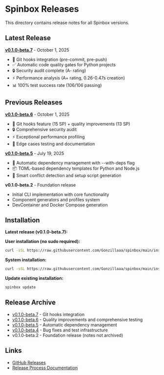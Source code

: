 # Spinbox Releases

This directory contains release notes for all Spinbox versions.

## Latest Release

**[v0.1.0-beta.7](v0.1.0-beta.7.md)** - October 1, 2025
- 🎯 Git hooks integration (pre-commit, pre-push)
- ✅ Automatic code quality gates for Python projects
- 🔒 Security audit complete (A- rating)
- ⚡ Performance analysis (A+ rating, 0.26-0.47s creation)
- 📊 100% test success rate (106/106 passing)

## Previous Releases

**[v0.1.0-beta.6](v0.1.0-beta.6.md)** - October 1, 2025
- 🎯 Git hooks feature (15 SP) + quality improvements (13 SP)
- 🔒 Comprehensive security audit
- ⚡ Exceptional performance profiling
- 📝 Edge cases testing and documentation

**[v0.1.0-beta.5](v0.1.0-beta.5.md)** - July 19, 2025
- 🚀 Automatic dependency management with --with-deps flag
- 📦 TOML-based dependency templates for Python and Node.js
- 🎯 Smart conflict detection and setup script generation

**v0.1.0-beta.2** - Foundation release
- Initial CLI implementation with core functionality
- Component generators and profiles system
- DevContainer and Docker Compose generation

## Installation

**Latest release (v0.1.0-beta.7):**

**User installation (no sudo required):**
```bash
curl -sSL https://raw.githubusercontent.com/Gonzillaaa/spinbox/main/install-user.sh | bash
```

**System installation:**
```bash
curl -sSL https://raw.githubusercontent.com/Gonzillaaa/spinbox/main/install.sh | sudo bash
```

**Update existing installation:**
```bash
spinbox update
```

## Release Archive

- [v0.1.0-beta.7](v0.1.0-beta.7.md) - Git hooks integration
- [v0.1.0-beta.6](v0.1.0-beta.6.md) - Quality improvements and comprehensive testing
- [v0.1.0-beta.5](v0.1.0-beta.5.md) - Automatic dependency management
- [v0.1.0-beta.4](v0.1.0-beta.4.md) - Bug fixes and test infrastructure
- v0.1.0-beta.2 - Foundation release (notes not archived)

## Links

- [GitHub Releases](https://github.com/Gonzillaaa/spinbox/releases)
- [Release Process Documentation](../dev/release-process.md)
